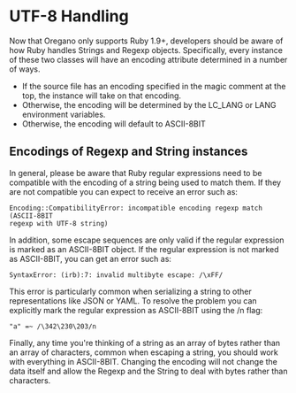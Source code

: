 # UTF-8 Handling #

Now that Oregano only supports Ruby 1.9+, developers should be aware
of how Ruby handles Strings and Regexp objects. Specifically, every 
instance of these two classes will have an encoding attribute determined
in a number of ways.

 * If the source file has an encoding specified in the magic comment at the
   top, the instance will take on that encoding.
 * Otherwise, the encoding will be determined by the LC\_LANG or LANG
   environment variables.
 * Otherwise, the encoding will default to ASCII-8BIT

## Encodings of Regexp and String instances ##

In general, please be aware that Ruby regular expressions need to be
compatible with the encoding of a string being used to match them.  If they are
not compatible you can expect to receive an error such as:

    Encoding::CompatibilityError: incompatible encoding regexp match (ASCII-8BIT
    regexp with UTF-8 string)

In addition, some escape sequences are only valid if the regular expression is
marked as an ASCII-8BIT object. If the regular expression is not marked as
ASCII-8BIT, you can get an error such as:

    SyntaxError: (irb):7: invalid multibyte escape: /\xFF/

This error is particularly common when serializing a string to other
representations like JSON or YAML.  To resolve the problem you can explicitly
mark the regular expression as ASCII-8BIT using the /n flag:

    "a" =~ /\342\230\203/n

Finally, any time you're thinking of a string as an array of bytes rather than
an array of characters, common when escaping a string, you should work with
everything in ASCII-8BIT.  Changing the encoding will not change the data
itself and allow the Regexp and the String to deal with bytes rather than
characters.

